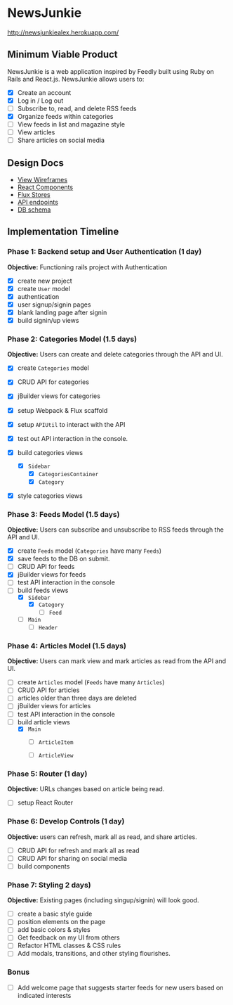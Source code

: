 # NewsJunkie

http://newsjunkiealex.herokuapp.com/

## Minimum Viable Product

NewsJunkie is a web application inspired by Feedly built using Ruby on Rails
and React.js. NewsJunkie allows users to:

- [X] Create an account
- [X] Log in / Log out
- [ ] Subscribe to, read, and delete RSS feeds
- [X] Organize feeds within categories
- [ ] View feeds in list and magazine style
- [ ] View articles
- [ ] Share articles on social media

## Design Docs
* [View Wireframes][views]
* [React Components][components]
* [Flux Stores][stores]
* [API endpoints][api-endpoints]
* [DB schema][schema]

[views]: ./docs/wireframes
[components]: ./docs/components.md
[stores]: ./docs/stores.md
[api-endpoints]: ./docs/api-endpoints.md
[schema]: ./docs/schema.md

## Implementation Timeline

### Phase 1: Backend setup and User Authentication (1 day)

**Objective:** Functioning rails project with Authentication

- [X] create new project
- [X] create `User` model
- [X] authentication
- [X] user signup/signin pages
- [X] blank landing page after signin
- [X] build signin/up views

### Phase 2: Categories Model (1.5 days)

**Objective:** Users can create and delete categories through
the API and UI.

- [X] create `Categories` model
- [X] CRUD API for categories
- [X] jBuilder views for categories
- [X] setup Webpack & Flux scaffold
- [X] setup `APIUtil` to interact with the API
- [X] test out API interaction in the console.
- [X] build categories views
  - [X] `Sidebar`
    - [X] `CategoriesContainer`
    - [X] `Category`
- [X] style categories views


### Phase 3: Feeds Model (1.5 days)

**Objective:** Users can subscribe and unsubscribe to RSS feeds through
the API and UI.

- [X] create `Feeds` model (`Categories` have many `Feeds`)
- [X] save feeds to the DB on submit.
- [ ] CRUD API for feeds
- [X] jBuilder views for feeds
- [ ] test API interaction in the console
- [ ] build feeds views
  - [X] `Sidebar`
    - [X] `Category`
      - [ ] `Feed`
  - [ ] `Main`
    - [ ] `Header`

### Phase 4: Articles Model (1.5 days)

**Objective:** Users can mark view and mark articles as read from the API and UI.

- [ ] create `Articles` model (`Feeds` have many `Articles`)
- [ ] CRUD API for articles
- [ ] articles older than three days are deleted
- [ ] jBuilder views for articles
- [ ] test API interaction in the console
- [ ] build article views
  - [X] `Main`
    - [ ] `ArticleItem`
    - [ ] `ArticleView`


### Phase 5: Router (1 day)

**Objective:** URLs changes based on article being read.

- [ ] setup React Router

### Phase 6: Develop Controls (1 day)

**Objective:** users can refresh, mark all as read, and share articles.

- [ ] CRUD API for refresh and mark all as read
- [ ] CRUD API for sharing on social media
- [ ] build components

### Phase 7: Styling 2 days)

**Objective:** Existing pages (including singup/signin) will look good.

- [ ] create a basic style guide
- [ ] position elements on the page
- [ ] add basic colors & styles
- [ ] Get feedback on my UI from others
- [ ] Refactor HTML classes & CSS rules
- [ ] Add modals, transitions, and other styling flourishes.

### Bonus

- [ ] Add welcome page that suggests starter feeds for new users based on indicated interests
